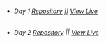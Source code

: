 - ###### Day 1 [Repository](https://github.com/ArmantoArisRoutsis/100_Days_Of_Code/tree/main/Day-1__Band-Name-Generator) || [View Live](https://repl.it/@ArisRoutsis/band-name-generator-start#main.py)
- ###### Day 2 [Repository](https://github.com/ArmantoArisRoutsis/100_Days_Of_Code/tree/main/Day-2__Tip-Calculatory) || [View Live](https://repl.it/@ArisRoutsis/tip-calculator-start#main.py)
